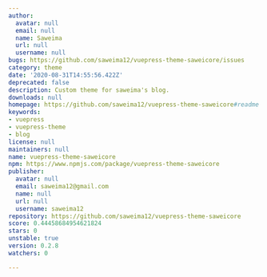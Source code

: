 ```yaml
---
author:
  avatar: null
  email: null
  name: Saweima
  url: null
  username: null
bugs: https://github.com/saweima12/vuepress-theme-saweicore/issues
category: theme
date: '2020-08-31T14:55:56.422Z'
deprecated: false
description: Custom theme for saweima's blog.
downloads: null
homepage: https://github.com/saweima12/vuepress-theme-saweicore#readme
keywords:
- vuepress
- vuepress-theme
- blog
license: null
maintainers: null
name: vuepress-theme-saweicore
npm: https://www.npmjs.com/package/vuepress-theme-saweicore
publisher:
  avatar: null
  email: saweima12@gmail.com
  name: null
  url: null
  username: saweima12
repository: https://github.com/saweima12/vuepress-theme-saweicore
score: 0.44458684954621824
stars: 0
unstable: true
version: 0.2.8
watchers: 0

---
```


